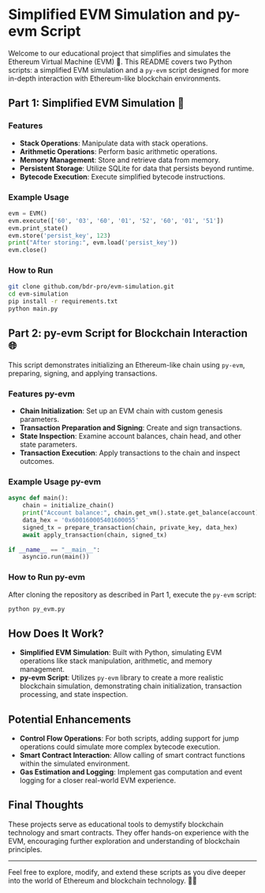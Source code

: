 # Simplified EVM Simulation and py-evm Script

Welcome to our educational project that simplifies and simulates the Ethereum Virtual Machine (EVM) 🚀. This README covers two Python scripts: a simplified EVM simulation and a `py-evm` script designed for more in-depth interaction with Ethereum-like blockchain environments.

## Part 1: Simplified EVM Simulation 🤖

### Features

- **Stack Operations**: Manipulate data with stack operations.
- **Arithmetic Operations**: Perform basic arithmetic operations.
- **Memory Management**: Store and retrieve data from memory.
- **Persistent Storage**: Utilize SQLite for data that persists beyond runtime.
- **Bytecode Execution**: Execute simplified bytecode instructions.

### Example Usage

```python
evm = EVM()
evm.execute(['60', '03', '60', '01', '52', '60', '01', '51'])
evm.print_state()
evm.store('persist_key', 123)
print("After storing:", evm.load('persist_key'))
evm.close()
```

### How to Run

```bash
git clone github.com/bdr-pro/evm-simulation.git
cd evm-simulation
pip install -r requirements.txt
python main.py
```

## Part 2: py-evm Script for Blockchain Interaction 🌐

This script demonstrates initializing an Ethereum-like chain using `py-evm`, preparing, signing, and applying transactions.

### Features py-evm

- **Chain Initialization**: Set up an EVM chain with custom genesis parameters.
- **Transaction Preparation and Signing**: Create and sign transactions.
- **State Inspection**: Examine account balances, chain head, and other state parameters.
- **Transaction Execution**: Apply transactions to the chain and inspect outcomes.

### Example Usage py-evm

```python
async def main():
    chain = initialize_chain()
    print("Account balance:", chain.get_vm().state.get_balance(account))
    data_hex = '0x600160005401600055'
    signed_tx = prepare_transaction(chain, private_key, data_hex)
    await apply_transaction(chain, signed_tx)
    
if __name__ == "__main__":
    asyncio.run(main())
```

### How to Run py-evm

After cloning the repository as described in Part 1, execute the `py-evm` script:

```bash
python py_evm.py
```

## How Does It Work?

- **Simplified EVM Simulation**: Built with Python, simulating EVM operations like stack manipulation, arithmetic, and memory management.
- **py-evm Script**: Utilizes `py-evm` library to create a more realistic blockchain simulation, demonstrating chain initialization, transaction processing, and state inspection.

## Potential Enhancements

- **Control Flow Operations**: For both scripts, adding support for jump operations could simulate more complex bytecode execution.
- **Smart Contract Interaction**: Allow calling of smart contract functions within the simulated environment.
- **Gas Estimation and Logging**: Implement gas computation and event logging for a closer real-world EVM experience.

## Final Thoughts

These projects serve as educational tools to demystify blockchain technology and smart contracts. They offer hands-on experience with the EVM, encouraging further exploration and understanding of blockchain principles.

---

Feel free to explore, modify, and extend these scripts as you dive deeper into the world of Ethereum and blockchain technology. 🌌🚀
